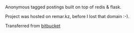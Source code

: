 Anonymous tagged postings built on top of redis & flask.

Project was hosted on remar.kz, before I lost that domain :-).

Transferred from [bitbucket](http://bitbucket.org/little_arhat/remarkz)
